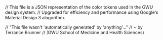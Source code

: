 // This file is a JSON representation of the color tokens used in the GWU design system.
// Upgraded for efficiency and performance using Google's Material Design 3 alogorithm.

// "This file wasn't 'automatically generated' by 'anything'..."
//     ~ by Terrance Brunner 
//     (GWU School of Medicine and Health Sciences)